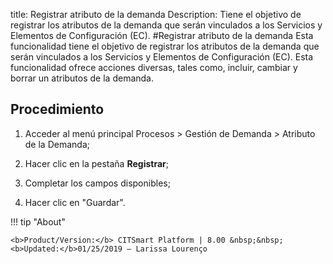 title:  Registrar atributo de la demanda 
Description: Tiene el objetivo de registrar los atributos de la demanda que serán vinculados a los Servicios y Elementos de Configuración (EC). 
#Registrar atributo de la demanda
Esta funcionalidad tiene el objetivo de registrar los atributos de la demanda que serán vinculados a los Servicios y Elementos de Configuración (EC).
Esta funcionalidad ofrece acciones diversas, tales como, incluir, cambiar y borrar un atributos de la demanda.

Procedimiento
-------------

1.  Acceder al menú principal Procesos \> Gestión de Demanda \> Atributo de
    la Demanda;

2.  Hacer clic en la pestaña **Registrar**;

3.  Completar los campos disponibles;

4.  Hacer clic en "Guardar".

!!! tip "About"

    <b>Product/Version:</b> CITSmart Platform | 8.00 &nbsp;&nbsp;
    <b>Updated:</b>01/25/2019 – Larissa Lourenço
